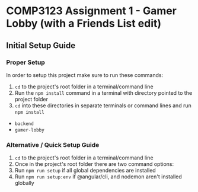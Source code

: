 COMP3123 Assignment 1 - Gamer Lobby (with a Friends List edit)
======
## Initial Setup Guide
### Proper Setup
In order to setup this project make sure to run these commands:
1. `cd` to the project's root folder in a terminal/command line
2. Run the `npm install` command in a terminal with directory pointed to the project folder
3. `cd` into these directories in separate terminals or command lines and run `npm install`
  * `backend`
  * `gamer-lobby`

### Alternative / Quick Setup Guide
1. `cd` to the project's root folder in a terminal/command line
2. Once in the project's root folder there are two command options:
  1. Run `npm run setup` if all global dependencies are installed
  2. Run `npm run setup:env` if @angular/cli, and nodemon aren't installed globally